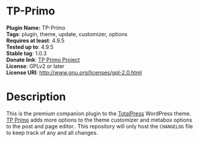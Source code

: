 # TP-Primo #

**Plugin Name:** TP-Primo<br />
**Tags**: plugin, theme, update, customizer, options<br />
**Requires at least**: 4.9.5<br />
**Tested up to**: 4.9.5<br />
**Stable tag**: 1.0.3<br />
**Donate link**: [TP Primo Project](https://www.paypal.me/themeawesome)<br />
**License**: GPLv2 or later<br />
**License URI**: http://www.gnu.org/licenses/gpl-2.0.html<br />

Description
===

This is the premium companion plugin to the [TotalPress](https://themeawesome.com/) WordPress theme. [TP Primo](https://themeawesome.com/tp-primo/) adds more options to the theme customizer and metabox options to the post and page editor.. This repository will only host the `CHANGELOG` file to keep track of any and all changes.